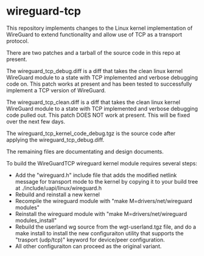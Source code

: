 # wireguard-tcp
This repository implements changes to the Linux kernel implementation of WireGuard to extend functionality and allow use of TCP as a transport protocol.

There are two patches and a tarball of the source code in this repo at present.

The wireguard_tcp_debug.diff is a diff that takes the clean linux kernel WireGuard module to a state with TCP implemented and verbose debugging code on. This patch works at present and has been tested to successfully implement a TCP version of WireGuard.

The wireguard_tcp_clean.diff is a diff that takes the clean linux kernel WireGuard module to a state with TCP implemented and verbose debugging code pulled out. This patch DOES NOT work at present. This will be fixed over the next few days.

The wireguard_tcp_kernel_code_debug.tgz is the source code after applying the wireguard_tcp_debug.diff.

The remaining files are documentating and design documents.

To build the WireGuardTCP wireguard kernel module requires several steps:

 - Add the "wireguard.h" include file that adds the modified netlink message for transport mode to the kernel by copying it to your build tree at ./include/uapi/linux/wireguard.h
 - Rebuild and reinstall a new kernel
 - Recompile the wireguard module with "make M=drivers/net/wireguard modules"
 - Reinstall the wireguard module with "make M=drivers/net/wireguard modules_install"
 - Rebuild the userland wg source from the wgt-userland.tgz file, and do a make install to install the new configuraiton utility that supports the "trasport (udp/tcp)" keyword for device/peer configuration.
 - All other configuraiton can proceed as the original variant.
